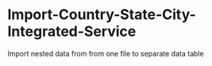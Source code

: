 # Import-Country-State-City-Integrated-Service
Import nested data from from one file to separate data table
